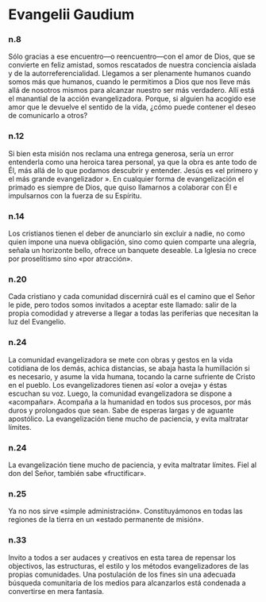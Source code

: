 # Evangelii Gaudium
### n.8
Sólo gracias a ese encuentro—o reencuentro—con el amor de Dios, que se convierte en feliz amistad, somos rescatados de nuestra conciencia aislada y de la autorreferencialidad. Llegamos a ser plenamente humanos cuando somos más que humanos, cuando le permitimos a Dios que nos lleve más allá de nosotros mismos para alcanzar nuestro ser más verdadero. Allí está el manantial de la acción evangelizadora. Porque, si alguien ha acogido ese amor que le devuelve el sentido de la vida, ¿cómo puede contener el deseo de comunicarlo a otros?

### n.12
Si bien esta misión nos reclama una entrega generosa, sería un error entenderla como una heroica tarea personal, ya que la obra es ante todo de Él, más allá de lo que podamos descubrir y entender. Jesús es «el primero y el más grande evangelizador ». En cualquier forma de evangelización el primado es siempre de Dios, que quiso llamarnos a colaborar con Él e impulsarnos con la fuerza de su Espíritu.

### n.14
Los cristianos tienen el deber de anunciarlo sin excluir a nadie, no como quien impone una nueva obligación, sino como quien comparte una alegría, señala un horizonte bello, ofrece un banquete deseable. La Iglesia no crece por proselitismo sino «por atracción».

### n.20
Cada cristiano y cada comunidad discernirá cuál es el camino que el Señor le pide, pero todos somos invitados a aceptar este llamado: salir de la propia comodidad y atreverse a llegar a todas las periferias que necesitan la luz del Evangelio.

### n.24
La comunidad evangelizadora se mete con obras y gestos en la vida cotidiana de los demás, achica distancias, se abaja hasta la humillación si es necesario, y asume la vida humana, tocando la carne sufriente de Cristo en el pueblo. Los evangelizadores tienen así «olor a oveja» y éstas escuchan su voz. Luego, la comunidad evangelizadora se dispone a «acompañar». Acompaña a la humanidad en todos sus procesos, por más duros y prolongados que sean. Sabe de esperas largas y de aguante apostólico. La evangelización tiene mucho de paciencia, y evita maltratar límites.

### n.24
La evangelización tiene mucho de paciencia, y evita maltratar límites. Fiel al don del Señor, también sabe «fructificar». 

### n.25
Ya no nos sirve «simple administración». Constituyámonos en todas las regiones de la tierra en un «estado permanente de misión».

### n.33
Invito a todos a ser audaces y creativos en esta tarea de repensar los objectivos, las estructuras, el estilo y los métodos evangelizadores de las propias comunidades. Una postulación de los fines sin una adecuada búsqueda comunitaria de los medios para alcanzarlos está condenada a convertirse en mera fantasía.
